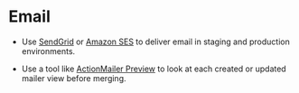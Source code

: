 # Email

- Use [SendGrid][] or [Amazon SES][] to deliver email in staging and production
  environments.

- Use a tool like [ActionMailer Preview][] to look at each created or updated
  mailer view before merging.

[actionmailer preview]: https://guides.rubyonrails.org/action_mailer_basics.html#previewing-and-testing-mailers
[amazon ses]: https://thoughtbot.com/blog/deliver-email-with-amazon-ses-in-a-rails-app
[sendgrid]: https://devcenter.heroku.com/articles/sendgrid
